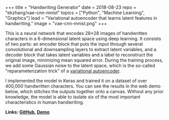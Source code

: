 +++
title = "Handwriting Generator"
date = 2018-08-23
repo = "ekzhang/vae-cnn-mnist"
topics = ["Python", "Machine Learning", "Graphics"]
lead = "Variational autoencoder that learns latent features in handwriting."
image = "vae-cnn-mnist.png"
+++

This is a neural network that encodes 28&times;28 images of handwritten
characters in a 6-dimensional latent space using deep learning. It consists of
two parts: an encoder block that puts the input through several convolutional
and downsampling layers to extract latent variables, and a decoder block that
takes latent variables and a label to reconstruct the original image, minimizing
mean squared error. During the training process, we add some Gaussian noise to
the latent space, which is the so-called "reparameterization trick" of a
[variational autoencoder](https://papers.nips.cc/paper/5775-learning-structured-output-representation-using-deep-conditional).

I implemented the model in Keras and trained it on a dataset of over 400,000
handwritten characters. You can see the results in the web demo below, which
stitches the outputs together onto a canvas. Without any prior knowledge, the
model is able to isolate six of the most important characteristics in human
handwriting.

**Links: [GitHub](https://github.com/ekzhang/vae-cnn-mnist),
[Demo](https://ekzhang.github.io/vae-cnn-mnist/)**
